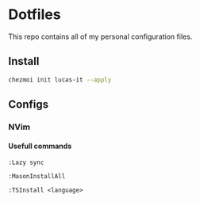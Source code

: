 # Dotfiles
This repo contains all of my personal configuration files.

## Install
```bash
chezmoi init lucas-it --apply
```

## Configs
### NVim
#### Usefull commands
``:Lazy sync``

``:MasonInstallAll``

``:TSInstall <language>``
